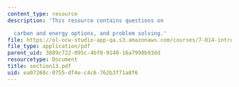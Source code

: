 ```yaml
---
content_type: resource
description: 'This resource contains questions on

  carbon and energy options, and problem solving.'
file: https://ol-ocw-studio-app-qa.s3.amazonaws.com/courses/7-014-introductory-biology-spring-2005/ea07268c0755df4ec4c6762b3f71a8f6_section13.pdf
file_type: application/pdf
parent_uid: 3889c722-095c-4bf0-9140-16a7998b93dd
resourcetype: Document
title: section13.pdf
uid: ea07268c-0755-df4e-c4c6-762b3f71a8f6
---
```

